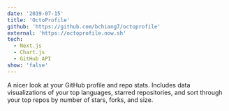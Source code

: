 ```yaml
---
date: '2019-07-15'
title: 'OctoProfile'
github: 'https://github.com/bchiang7/octoprofile'
external: 'https://octoprofile.now.sh'
tech:
  - Next.js
  - Chart.js
  - GitHub API
show: 'false'
---
```


A nicer look at your GitHub profile and repo stats. Includes data visualizations of your top languages, starred repositories, and sort through your top repos by number of stars, forks, and size.
